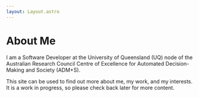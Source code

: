 ```yaml
---
layout: Layout.astro
---
```


# About Me

I am a Software Developer at the University of Queensland (UQ) node of the Australian Research Council Centre of Excellence for Automated Decision-Making and Society (ADM+S).

This site can be used to find out more about me, my work, and my interests. It is a work in progress, so please check back later for more content.
